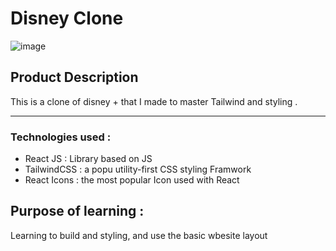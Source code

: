 # Disney Clone 


![image](https://github.com/Heechem/disney-clone/assets/117024247/c772709b-64dc-4ad7-ad24-02880c02b186)



## Product Description 

This is a clone of disney +  that I made to master Tailwind and styling .

***

### Technologies used : 

- React JS : Library based on JS
- TailwindCSS : a popu utility-first CSS styling Framwork
- React Icons : the most popular Icon used with React


## Purpose of learning :

Learning to build and styling, and use the basic wbesite layout 
